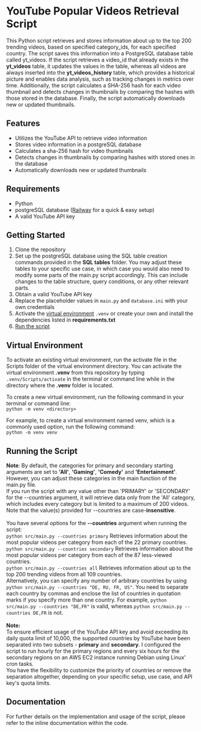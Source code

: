 # YouTube Popular Videos Retrieval Script

This Python script retrieves and stores information about up to the top 200 trending videos, based on specified category_ids, for each specified country. The script saves this information into a PostgreSQL database table called yt_videos. If the script retrieves a video_id that already exists in the **yt_videos** table, it updates the values in the table, whereas all videos are always inserted into the **yt_videos_history** table, which provides a historical picture and enables data analysis, such as tracking changes in metrics over time. Additionally, the script calculates a SHA-256 hash for each video thumbnail and detects changes in thumbnails by comparing the hashes with those stored in the database. Finally, the script automatically downloads new or updated thumbnails.

## Features

- Utilizes the YouTube API to retrieve video information <br>
- Stores video information in a postgreSQL database <br>
- Calculates a sha-256 hash for video thumbnails <br>
- Detects changes in thumbnails by comparing hashes with stored ones in the database<br>
- Automatically downloads new or updated thumbnails<br>

## Requirements
- Python<br>
- postgreSQL database ([Railway](https://railway.app?referralCode=_LMAfV) for a quick & easy setup)<br>
- A valid YouTube API key

## Getting Started

1. Clone the repository <br>
2. Set up the postgreSQL database using the SQL table creation commands provided in the **SQL tables** folder. You may adjust these tables to your specific use case, in which case you would also need to modify some parts of the main.py script accordingly. This can include changes to the table structure, query conditions, or any other relevant parts.<br>
3. Obtain a valid YouTube API key<br>
4. Replace the placeholder values in `main.py` and `database.ini` with your own credentials<br>
5. Activate the [virtual environment](#virtual-environment) `.venv` or create your own and install the dependencies listed in **requirements.txt**
6. [Run the script](#running-the-script)

## Virtual Environment 

To activate an existing virtual environment, run the activate file in the Scripts folder of the virtual environment directory. You can activate the virtual environment **.venv** from this repository by typing `.venv/Scripts/activate` in the terminal or command line while in the directory where the **.venv** folder is located.

To create a new virtual environment, run the following command in your terminal or command line: <br>
`python -m venv <directory>`

For example, to create a virtual environment named venv, which is a commonly used option, run the following command: <br>
`python -m venv venv`

## Running the Script

**Note**: By default, the categories for primary and secondary starting arguments are set to **'All'**, **'Gaming'**, **'Comedy'** and **'Entertainment'**. However, you can adjust these categories in the main function of the main.py file.
<br>
If you run the script with any value other than 'PRIMARY' or 'SECONDARY' for the --countries argument, it will retrieve data only from the 'All' category, which includes every category but is limited to a maximum of 200 videos. Note that the value(s) provided for --countries are case-**insensitive**.
<br>
<br>
You have several options for the **--countries** argument when running the script:
<br>
`python src/main.py --countries primary` Retrieves information about the most popular videos per category from each of the 22 primary countries.
<br>`python src/main.py --countries secondary` Retrieves information about the most popular videos per category from each of the 87 less-viewed countries.
<br>
`python src/main.py --countries all` Retrieves information about up to the top 200 trending videos from all 109 countries.
<br>
Alternatively, you can specify any number of arbitrary countries by using `python src/main.py --countries "DE, RU, FR, US"`. You need to separate each country by commas and enclose the list of countries in quotation marks if you specify more than one country. For example, `python src/main.py --countries "DE,FR"` is valid, whereas `python src/main.py --countries DE,FR` is not.
<br>
<br>
**Note:**<br>
To ensure efficient usage of the YouTube API key and avoid exceeding its daily quota limit of 10,000, the supported countries by YouTube have been separated into two subsets - **primary** and **secondary**. I configured the script to run hourly for the primary regions and every six hours for the secondary regions on an AWS EC2 instance running Debian using Linux' cron tasks. 
<br> You have the flexibility to customize the priority of countries or remove the separation altogether, depending on your specific setup, use case, and API key's quota limits.


## Documentation

For further details on the implementation and usage of the script, please refer to the inline documentation within the code.